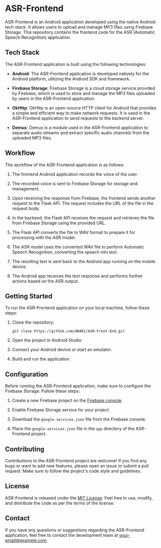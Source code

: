 # ASR-Frontend

ASR-Frontend is an Android application developed using the native Android tech stack. It allows users to upload and manage MP3 files using Firebase Storage. This repository contains the frontend code for the ASR (Automatic Speech Recognition) application.

## Tech Stack

The ASR-Frontend application is built using the following technologies:

- **Android**: The ASR-Frontend application is developed natively for the Android platform, utilizing the Android SDK and framework.

- **Firebase Storage**: Firebase Storage is a cloud storage service provided by Firebase, which is used to store and manage the MP3 files uploaded by users in the ASR-Frontend application.

- **OkHttp**: OkHttp is an open-source HTTP client for Android that provides a simple and efficient way to make network requests. It is used in the ASR-Frontend application to send requests to the backend server.

- **Demux**: Demux is a module used in the ASR-Frontend application to separate audio streams and extract specific audio channels from the uploaded MP3 files.

## Workflow

The workflow of the ASR-Frontend application is as follows:

1. The frontend Android application records the voice of the user.

2. The recorded voice is sent to Firebase Storage for storage and management.

3. Upon receiving the response from Firebase, the frontend sends another request to the Flask API. The request includes the URL of the file in the request body.

4. In the backend, the Flask API receives the request and retrieves the file from Firebase Storage using the provided URL.

5. The Flask API converts the file to WAV format to prepare it for processing with the ASR model.

6. The ASR model uses the converted WAV file to perform Automatic Speech Recognition, converting the speech into text.

7. The resulting text is sent back to the Android app running on the mobile device.

8. The Android app receives the text response and performs further actions based on the ASR output.

## Getting Started

To run the ASR-Frontend application on your local machine, follow these steps:

1. Clone the repository:

   ```
   git clone https://github.com/AN461/ASR-Front-End.git
   ```

2. Open the project in Android Studio.

3. Connect your Android device or start an emulator.

4. Build and run the application.

## Configuration

Before running the ASR-Frontend application, make sure to configure the Firebase Storage. Follow these steps:

1. Create a new Firebase project on the [Firebase console](https://console.firebase.google.com/).

2. Enable Firebase Storage service for your project.

3. Download the `google-services.json` file from the Firebase console.

4. Place the `google-services.json` file in the `app` directory of the ASR-Frontend project.

## Contributing

Contributions to the ASR-Frontend project are welcome! If you find any bugs or want to add new features, please open an issue or submit a pull request. Make sure to follow the project's code style and guidelines.

## License

ASR-Frontend is released under the [MIT License](LICENSE). Feel free to use, modify, and distribute the code as per the terms of the license.

## Contact

If you have any questions or suggestions regarding the ASR-Frontend application, feel free to contact the development team at [your-email@example.com](mailto:your-email@example.com).
